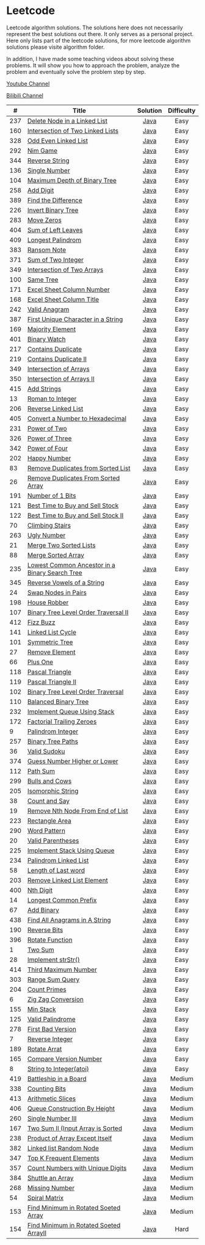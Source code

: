 # Leetcode

Leetcode algorithm solutions. The solutions here does not necessarily represent the best solutions out there. It only serves as a personal project. Here only lists part of the leetcode solutions, for more leetcode algorithm solutions please visite algorithm folder. 

In addition, I have made some teaching videos about solving these problems. It will show you how to approach the problem, analyze the problem and eventually solve the problem step by step.
 
[Youtube Channel](https://www.youtube.com/channel/UCPSc47MYMIMA6t8VzmnrcLQ?view_as=subscriber)

[Bilibili Channel](https://space.bilibili.com/234795290/#!/) 

|#  |Title                                                              |Solution                                         |Difficulty|
|---|-------------------------------------------------------------------|:-----------------------------------------------:|:--------:|
|237|[Delete Node in a Linked List](https://leetcode.com/problems/delete-node-in-a-linked-list/)        |[Java](algorithm/deleteNodeInALinkedList.java)     |Easy|
|160|[Intersection of Two Linked Lists](https://leetcode.com/problems/intersection-of-two-linked-lists/)|[Java](algorithm/intersectionOfTwoLinkedLists.java)|Easy|
|328|[Odd Even Linked List](https://leetcode.com/problems/odd-even-linked-list/)                        |[Java](algorithm/oddEvenLinkedList.java)           |Easy|
|292|[Nim Game](https://leetcode.com/problems/nim-game/)                                                |[Java](algorithm/nimGame.java)                     |Easy|
|344|[Reverse String](https://leetcode.com/problems/reverse-string/)                                    |[Java](algorithm/reverseString.java)               |Easy|
|136|[Single Number](https://leetcode.com/problems/single-number/)                                      |[Java](algorithm/singleNumber.java)                |Easy|
|104|[Maximum Depth of Binary Tree](https://leetcode.com/problems/maximum-depth-of-binary-tree/)        |[Java](algorithm/maximumDepthOfBinaryTree.java)    |Easy|
|258|[Add Digit](https://leetcode.com/problems/add-digits/)                                             |[Java](algorithm/addDigit.java)                    |Easy|
|389|[Find the Difference](https://leetcode.com/problems/find-the-difference/)                          |[Java](algorithm/findTheDifference.java)           |Easy|
|226|[Invert Binary Tree](https://leetcode.com/problems/invert-binary-tree/)                            |[Java](algorithm/invertBinaryTree.java)            |Easy|
|283|[Move Zeros](https://leetcode.com/problems/move-zeroes/)                                           |[Java](algorithm/moveZeros.java)                   |Easy|
|404|[Sum of Left Leaves](https://leetcode.com/problems/sum-of-left-leaves/)                            |[Java](algorithm/sumOfLeftLeaves.java)             |Easy|
|409|[Longest Palindrom](https://leetcode.com/problems/longest-palindrome/)                             |[Java](algorithm/longestPalindrom.java)            |Easy|
|383|[Ransom Note](https://leetcode.com/problems/ransom-note/)                                          |[Java](algorithm/ransomNote.java)                  |Easy|
|371|[Sum of Two Integer](https://leetcode.com/problems/sum-of-two-integers/)                           |[Java](algorithm/sumOfTwoInteger.java)             |Easy|
|349|[Intersection of Two Arrays](https://leetcode.com/problems/intersection-of-two-arrays/)            |[Java](algorithm/intersectionOfTwoArrays.java)     |Easy|
|100|[Same Tree](https://leetcode.com/problems/same-tree/)                                              |[Java](algorithm/sameTree.java)                    |Easy|
|171|[Excel Sheet Column Number](https://leetcode.com/problems/excel-sheet-column-number/)              |[Java](algorithm/excelSheetColumnNumber.java)      |Easy|
|168|[Excel Sheet Column Title](https://leetcode.com/problems/excel-sheet-column-title/)                |[Java](algorithm/excelSheetColumnTitle.java)       |Easy|
|242|[Valid Anagram](https://leetcode.com/problems/valid-anagram/)                                      |[Java](algorithm/validAnagram.java)                |Easy|
|387|[First Unique Character in a String](https://leetcode.com/problems/first-unique-character-in-a-string/)|[Java](algorithm/firstUniqueCharacterInAString.java)|Easy|
|169|[Majority Element](https://leetcode.com/problems/majority-element/)                                |[Java](algorithm/majorityElement.java)             |Easy|
|401|[Binary Watch](https://leetcode.com/problems/binary-watch/)                                        |[Java](algorithm/binaryWatch.java)                 |Easy|
|217|[Contains Duplicate](https://leetcode.com/problems/contains-duplicate/)                            |[Java](algorithm/containsDuplicate.java)           |Easy|
|219|[Contains Duplicate II](https://leetcode.com/problems/contains-duplicate-ii/)                      |[Java](algorithm/containsDuplicateII.java)         |Easy|
|349|[Intersection of Arrays](https://leetcode.com/problems/intersection-of-two-arrays/)                |[Java](algorithm/intersectionOfTwoArryas.java)     |Easy|
|350|[Intersection of Arrays II](https://leetcode.com/problems/intersection-of-two-arrays-ii/)          |[Java](algorithm/intersectionOfTwoArryasII.java)   |Easy|
|415|[Add Strings](https://leetcode.com/problems/add-strings/)                                          |[Java](algorithm/addStrings.java)                  |Easy|
|13|[Roman to Integer](https://leetcode.com/problems/roman-to-integer/)                                 |[Java](algorithm/romanToInteger.java)              |Easy|
|206|[Reverse Linked List](https://leetcode.com/problems/reverse-linked-list/)                          |[Java](algorithm/reverseLinkedList.java)           |Easy|
|405|[Convert a Number to Hexadecimal](https://leetcode.com/problems/convert-a-number-to-hexadecimal/)  |[Java](algorithm/convertANumberToHex.java)         |Easy|
|231|[Power of Two](https://leetcode.com/problems/power-of-two/)                                        |[Java](algorithm/powerOfTwo.java)                  |Easy|
|326|[Power of Three](https://leetcode.com/problems/power-of-three/)                                    |[Java](algorithm/powerOfThree.java)                |Easy|
|342|[Power of Four](https://leetcode.com/problems/power-of-four/)                                      |[Java](algorithm/powerOfFour.java)                 |Easy|
|202|[Happy Number](https://leetcode.com/problems/happy-number/)                                        |[Java](algorithm/happyNumber.java)                 |Easy|
|83|[Remove Duplicates from Sorted List](https://leetcode.com/problems/remove-duplicates-from-sorted-list/)|[Java](algorithm/removeDuplicateFromSortedList.java)|Easy|
|26|[Remove Duplicates From Sorted Array](https://leetcode.com/problems/remove-duplicates-from-sorted-array/)|[Java](algorithm/removeDuplicatesFromSortedArray.java)|Easy|
|191|[Number of 1 Bits](https://leetcode.com/problems/number-of-1-bits/)                                |[Java](algorithm/numberOf1Bits.java)               |Easy|
|121|[Best Time to Buy and Sell Stock](https://leetcode.com/problems/best-time-to-buy-and-sell-stock/)  |[Java](algorithm/bestTimeToBuyAndSellStock.java)   |Easy|
|122|[Best Time to Buy and Sell Stock II](https://leetcode.com/problems/best-time-to-buy-and-sell-stock-ii/)|[Java](algorithm/bestTimeToBuyAndSellStockII.java)|Easy|
|70|[Climbing Stairs](https://leetcode.com/problems/climbing-stairs/)                                   |[Java](algorithm/climbinStairs.java)               |Easy|
|263|[Ugly Number](https://leetcode.com/problems/ugly-number/)                                          |[Java](algorithm/uglyNumber.java)                  |Easy|
|21|[Merge Two Sorted Lists](https://leetcode.com/problems/merge-two-sorted-lists/)                     |[Java](algorithm/mergeTwoSortedLists.java)         |Easy|
|88|[Merge Sorted Array](https://leetcode.com/problems/merge-sorted-array/)                             |[Java](algorithm/mergeSortedArray.java)            |Easy|
|235|[Lowest Common Ancestor in a Binary Search Tree](https://leetcode.com/problems/lowest-common-ancestor-of-a-binary-search-tree/)|[Java](algorithm/lowestCommonAncestorInBST.java)|Easy|
|345|[Reverse Vowels of a String](https://leetcode.com/problems/reverse-vowels-of-a-string/)            |[Java](algorithm/reverseVowelsOfAString.java)      |Easy|
|24|[Swap Nodes in Pairs](https://leetcode.com/problems/swap-nodes-in-pairs/)                           |[Java](algorithm/swapNodesInPairs.java)            |Easy|
|198|[House Robber](https://leetcode.com/problems/house-robber/)                                        |[Java](algorithm/houseRobber.java)                 |Easy|
|107|[Binary Tree Level Order Traversal II](https://leetcode.com/problems/binary-tree-level-order-traversal-ii/)|[Java](algorithm/binaryTreeLevelOrderTraversalII.java)|Easy|
|412|[Fizz Buzz](https://leetcode.com/problems/fizz-buzz/)                                              |[Java](algorithm/fizzBuzz.java)                    |Easy|
|141|[Linked List Cycle](https://leetcode.com/problems/linked-list-cycle/)                              |[Java](algorithm/linkedListCycle.java)             |Easy|
|101|[Symmetric Tree](https://leetcode.com/problems/symmetric-tree/)                                    |[Java](algorithm/symmetricTree.java)               |Easy|
|27|[Remove Element](https://leetcode.com/problems/remove-element/)                                     |[Java](algorithm/removeElement.java)               |Easy|
|66|[Plus One](https://leetcode.com/problems/plus-one/)                                                 |[Java](algorithm/plusOne.java)                     |Easy|
|118|[Pascal Triangle](https://leetcode.com/problems/pascals-triangle/)                                 |[Java](algorithm/pascalTriagle.java)               |Easy|
|119|[Pascal Triangle II](https://leetcode.com/problems/pascals-triangle-ii/)                           |[Java](algorithm/pascalTriagleII.java)             |Easy|
|102|[Binary Tree Level Order Traversal](https://leetcode.com/problems/binary-tree-level-order-traversal/)|[Java](algorithm/binaryTreeLevelOrderTraversal.java)|Easy|
|110|[Balanced Binary Tree](https://leetcode.com/problems/balanced-binary-tree/)                        |[Java](algorithm/balancedBinaryTree.java)          |Easy|
|232|[Implement Queue Using Stack](https://leetcode.com/problems/implement-queue-using-stacks/)         |[Java](algorithm/implementQueueUsingStack.java)    |Easy|
|172|[Factorial Trailing Zeroes](https://leetcode.com/problems/factorial-trailing-zeroes/)              |[Java](algorithm/factorialTrailingZeroes.java)     |Easy|
|9|[Palindrom Integer](https://leetcode.com/problems/palindrome-number/)                                |[Java](algorithm/palindromInteger.java)            |Easy|
|257|[Binary Tree Paths](https://leetcode.com/problems/binary-tree-paths/)                              |[Java](algorithm/binaryTreePaths.java)             |Easy|
|36|[Valid Sudoku](https://leetcode.com/problems/valid-sudoku/)                                         |[Java](algorithm/validSuduku.java)                 |Easy|
|374|[Guess Number Higher or Lower](https://leetcode.com/problems/guess-number-higher-or-lower/)        |[Java](algorithm/guessNumberHigherOrLower.java)    |Easy|
|112|[Path Sum](https://leetcode.com/problems/path-sum/)                                                |[Java](algorithm/pathSum.java)                     |Easy|
|299|[Bulls and Cows](https://leetcode.com/problems/bulls-and-cows/)                                    |[Java](algorithm/bullsAndCows.java)                |Easy|
|205|[Isomorphic String](https://leetcode.com/problems/isomorphic-strings/)                             |[Java](algorithm/isomorphicString.java)            |Easy|
|38|[Count and Say](https://leetcode.com/problems/count-and-say/)                                       |[Java](algorithm/countAndSay.java)                 |Easy|
|19|[Remove Nth Node From End of List](https://leetcode.com/problems/remove-nth-node-from-end-of-list/) |[Java](algorithm/removeNthNodeFromEndOfList.java)  |Easy|
|223|[Rectangle Area](https://leetcode.com/problems/rectangle-area/)                                    |[Java](algorithm/rectangleArea.java)               |Easy|
|290|[Word Pattern](https://leetcode.com/problems/word-pattern/)                                        |[Java](algorithm/wordPattern.java)                 |Easy|
|20|[Valid Parentheses](https://leetcode.com/problems/valid-parentheses/)                               |[Java](algorithm/validParentheses.java)            |Easy|
|225|[Implement Stack Using Queue](https://leetcode.com/problems/implement-stack-using-queues/)         |[Java](algorithm/implementStackUsingQueue.java)    |Easy|
|234|[Palindrom Linked List](https://leetcode.com/problems/palindrome-linked-list/)                     |[Java](algorithm/palindromLinkedList.java)         |Easy|
|58|[Length of Last word](https://leetcode.com/problems/length-of-last-word/)                           |[Java](algorithm/lengthOfLastWord.java)            |Easy|
|203|[Remove Linked List Element](https://leetcode.com/problems/remove-linked-list-elements/)           |[Java](algorithm/removeLinkedListElements.java)    |Easy|
|400|[Nth Digit](https://leetcode.com/problems/nth-digit/)                                              |[Java](algorithm/nthDigit.java)                    |Easy|
|14|[Longest Common Prefix](https://leetcode.com/problems/longest-common-prefix/)                       |[Java](algorithm/longestCommonPrefix.java)         |Easy|
|67|[Add Binary](https://leetcode.com/problems/add-binary/)                                             |[Java](algorithm/addBinary.java)                   |Easy|
|438|[Find All Anagrams in A String](https://leetcode.com/problems/find-all-anagrams-in-a-string/)      |[Java](algorithm/findAllAnagramsInString.java)     |Easy|
|190|[Reverse Bits](https://leetcode.com/problems/reverse-bits/)                                        |[Java](algorithm/reverseBits.java)                 |Easy|
|396|[Rotate Function](https://leetcode.com/problems/rotate-function/)                                  |[Java](algorithm/rotateFunction.java)              |Easy|
|1|[Two Sum](https://leetcode.com/problems/two-sum/)                                                    |[Java](algorithm/twoSum.java)                      |Easy|
|28|[Implement strStr()](https://leetcode.com/problems/implement-strstr/)                               |[Java](algorithm/implementstrStr.java)             |Easy|
|414|[Third Maximum Number](https://leetcode.com/problems/third-maximum-number/)                        |[Java](algorithm/thirdMaximumNumber.java)          |Easy|
|303|[Range Sum Query](https://leetcode.com/problems/range-sum-query-immutable/)                        |[Java](algorithm/rangeSumQuery.java)               |Easy|
|204|[Count Primes](https://leetcode.com/problems/count-primes/)                                        |[Java](algorithm/countPrimes.java)                 |Easy|
|6|[Zig Zag Conversion](https://leetcode.com/problems/zigzag-conversion/)                               |[Java](algorithm/zigZagConversion.java)            |Easy|
|155|[Min Stack](https://leetcode.com/problems/min-stack/)                                              |[Java](algorithm/minStack.java)                    |Easy|
|125|[Valid Palindrome](https://leetcode.com/problems/valid-palindrome/)                                |[Java](algorithm/validPalindrome.java)             |Easy|
|278|[First Bad Version](https://leetcode.com/problems/first-bad-version/)                              |[Java](algorithm/firstBadVersion.java)             |Easy|
|7|[Reverse Integer](https://leetcode.com/problems/reverse-integer/)                                    |[Java](algorithm/reverseInteger.java)              |Easy|
|189|[Rotate Arrat](https://leetcode.com/problems/rotate-array/)                                        |[Java](algorithm/rotateArrat.java)                 |Easy|
|165|[Compare Version Number](https://leetcode.com/problems/compare-version-numbers/)                   |[Java](algorithm/compareVersionNumber.java)        |Easy|
|8|[String to Integer(atoi)](https://leetcode.com/problems/string-to-integer-atoi/)                     |[Java](algorithm/stringToInteger.java)             |Easy|
|419|[Battleship in a Board](https://leetcode.com/problems/battleships-in-a-board/)                     |[Java](algorithm/battleshipInABoard.java)          |Medium|
|338|[Counting Bits](https://leetcode.com/problems/counting-bits/)                                      |[Java](algorithm/countingBits.java)                |Medium|
|413|[Arithmetic Slices](https://leetcode.com/problems/arithmetic-slices/)                              |[Java](algorithm/arithmeticSlices.java)            |Medium|
|406|[Queue Construction By Height](https://leetcode.com/problems/queue-reconstruction-by-height/)      |[Java](algorithm/queueConstructionByHeight.java)   |Medium|
|260|[Single Number III](https://leetcode.com/problems/single-number-iii/)                              |[Java](algorithm/singleNumberIII.java)             |Medium|
|167|[Two Sum II (Input Array is Sorted](https://leetcode.com/problems/two-sum-ii-input-array-is-sorted/)|[Java](algorithm/twoSumII.java)                   |Medium|
|238|[Product of Array Except Itself](https://leetcode.com/problems/product-of-array-except-self/)      |[Java](algorithm/productOfArratExceptItself.java)  |Medium|
|382|[Linked list Random Node](https://leetcode.com/problems/linked-list-random-node/)                  |[Java](algorithm/productOfArratExceptItself.java)  |Medium|
|347|[Top K Frequent Elements](https://leetcode.com/problems/top-k-frequent-elements/)                  |[Java](algorithm/topKFrequentElements.java)        |Medium|
|357|[Count Numbers with Unique Digits](https://leetcode.com/problems/count-numbers-with-unique-digits/)|[Java](algorithm/countNumberWithUniqueDigits.java) |Medium|
|384|[Shuttle an Array](https://leetcode.com/problems/shuffle-an-array/)                                |[Java](algorithm/shuffleAnArray.java)              |Medium|
|268|[ Missing Number](https://leetcode.com/problems/missing-number/)                                   |[Java](algorithm/missingNumber.java)               |Medium|
|54|[Spiral Matrix](https://leetcode.com/problems/spiral-matrix/)                                       |[Java](algorithm/spiralMatrix.java)                |Medium|
|153|[Find Minimum in Rotated Soeted Array](https://leetcode.com/problems/find-minimum-in-rotated-sorted-array/)|[Java](algorithm/findMinimunInRotatedSortedArray.java)|Medium|
|154|[Find Minimum in Rotated Soeted ArrayII](https://leetcode.com/problems/find-minimum-in-rotated-sorted-array-ii/)|[Java](algorithm/findMinimunInRotatedSortedArrayII.java)|Hard|



